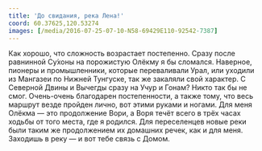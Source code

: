```yaml
---
title: 'До свидания, река Лена!'
coord: 60.37625,120.53274
images: [/media/2016-07-25-07-10-N58-69429E110-92542-7387]
---
```


Как хорошо, что сложность возрастает постепенно. Сразу после равнинной Су&#769;хоны на порожистую Олёкму я бы сломался. Наверное, пионеры и промышленники, которые переваливали Урал, или уходили из Мангазеи по Нижней Тунгуске, так же закаляли свой характер. С Северной Двины и Вычегды сразу на Учур и Гонам? Никто так бы не смог. Очень-очень благодарен постепенности, а также тому, что весь маршрут везде пройден лично, вот этими руками и ногами. Для меня Олёкма&nbsp;— это продолжение Вори, а Воря течёт всего в трёх часах ходьбы от того места, где я родился. Для переселенцев новые реки были таким же продолжением их домашних речек, как и для меня. Заходишь в реку&nbsp;— и вот тебе связь с Домом.
